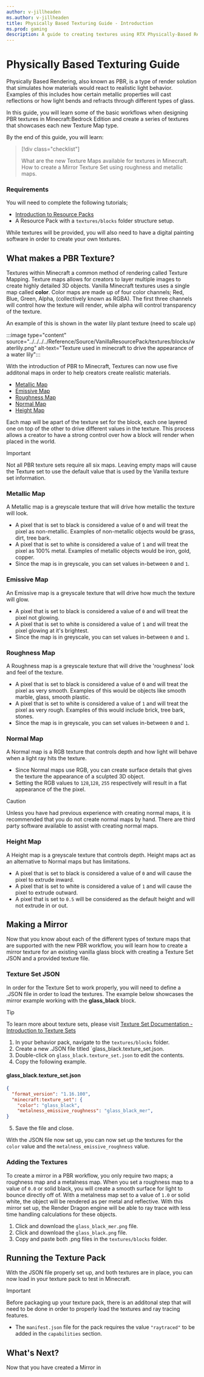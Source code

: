 ```yaml
---
author: v-jillheaden
ms.author: v-jillheaden
title: Physically Based Texturing Guide - Introduction
ms.prod: gaming
description: A guide to creating textures using RTX Physically-Based Rendering
---
```


# Physically Based Texturing Guide

Physically Based Rendering, also known as PBR, is a type of render solution that simulates how materials would react to realistic light behavior. Examples of this includes how certain metallic properties will cast reflections or how light bends and refracts through different types of glass.

In this guide, you will learn some of the basic workflows when designing PBR textures in Minecraft:Bedrock Edition and create a series of textures that showcases each new Texture Map type.

By the end of this guide, you will learn:

> [!div class="checklist"]
>
> What are the new Texture Maps available for textures in Minecraft.
> How to create a Mirror Texture Set using roughness and metallic maps.

### Requirements

You will need to complete the following tutorials;

- [Introduction to Resource Packs](../../../ResourcePack.md)
- A Resource Pack with a `textures/blocks` folder structure setup.

While textures will be provided, you will also need to have a digital painting software in order to create your own textures.

## What makes a PBR Texture?

Textures within Minecraft a common method of rendering called Texture Mapping. Texture maps allows for creators to layer multiple images to create highly detailed 3D objects. Vanilla Minecraft textures uses a single map called **color**. Color maps are made up of four color channels; Red, Blue, Green, Alpha, (collectively known as RGBA). The first three channels will control how the texture will render, while alpha will control transparency of the texture.

An example of this is shown in the water lily plant texture (need to scale up)

:::image type="content" source="../../../../Reference/Source/VanillaResourcePack/textures/blocks/waterlily.png" alt-text="Texture used in minecraft to drive the appearance of a water lily":::

With the introduction of PBR to Minecraft, Textures can now use five additonal maps in order to help creators create realistic materials.

- [Metallic Map](#metallic-map)
- [Emissive Map](#emissive-map)
- [Roughness Map](#roughness-map)
- [Normal Map](#normal-map)
- [Height Map](#height-map)

Each map will be apart of the texture set for the block, each one layered one on top of the other to drive different values in the texture. This process allows a creator to have a strong control over how a block will render when placed in the world.

> [!IMPORTANT]
> Not all PBR texture sets require all six maps. Leaving empty maps will cause the Texture set to use the default value that is used by the Vanilla texture set information.

### Metallic Map

A Metallic map is a greyscale texture that will drive how metallic the texture will look.

- A pixel that is set to black is considered a value of `0` and will treat the pixel as non-metallic. Examples of non-metallic objects would be grass, dirt, tree bark.
- A pixel that is set to white is considered a value of `1` and will treat the pixel as 100% metal. Examples of metallic objects would be iron, gold, copper.
- Since the map is in greyscale, you can set values in-between `0` and `1`.

### Emissive Map

An Emissive map is a greyscale texture that will drive how much the texture will glow.

- A pixel that is set to black is considered a value of `0` and will treat the pixel not glowing.
- A pixel that is set to white is considered a value of `1` and will treat the pixel glowing at it's brightest.
- Since the map is in greyscale, you can set values in-between `0` and `1`.

### Roughness Map

A Roughness map is a greyscale texture that will drive the 'roughness' look and feel of the texture.

- A pixel that is set to black is considered a value of `0` and will treat the pixel as very smooth. Examples of this would be objects like smooth marble, glass, smooth plastic.
- A pixel that is set to white is considered a value of `1` and will treat the pixel as very rough. Examples of this would include brick, tree bark, stones.
- Since the map is in greyscale, you can set values in-between `0` and `1`.

### Normal Map

A Normal map is a RGB texture that controls depth and how light will behave when a light ray hits the texture.

- Since Normal maps use RGB, you can create surface details that gives the texture the appearance of a sculpted 3D object.
- Setting the RGB values to `128`,`128`, `255` respectively will result in a flat appearance of the the pixel.

> [!CAUTION]
> Unless you have had previous experience with creating normal maps, it is recommended that you do not create normal maps by hand. There are third party software available to assist with creating normal maps.

### Height Map

A Height map is a greyscale texture that controls depth. Height maps act as an alternative to Normal maps but has limitations.

- A pixel that is set to black is considered a value of `0` and will cause the pixel to extrude inward.
- A pixel that is set to white is considered a value of `1` and will cause the pixel to extrude outward.
- A pixel that is set to `0.5` will be considered as the default height and will not extrude in or out.

## Making a Mirror

Now that you know about each of the different types of texture maps that are supported with the new PBR workflow, you will learn how to create a mirror texture for an existing vanilla glass block with creating a Texture Set JSON and a provided texture file.

### Texture Set JSON

In order for the Texture Set to work properly, you will need to define a .JSON file in order to load the textures. The example below showcases the mirror example working with the **glass_black** block.

> [!TIP]
> To learn more about texture sets, please visit [Texture Set Documentation - Introduction to Texture Sets](../../../../Reference/Content/TextureSetsReference/TextureSetsConcepts/TextureSetsIntroduction.md)

1. In your behavior pack, navigate to the `textures/blocks` folder.
1. Create a new .JSON file titled `glass_black.texture_set.json.
1. Double-click on `glass_black.texture_set.json` to edit the contents.
1. Copy the following example.

#### glass_black.texture_set.json

```JSON
{
  "format_version": "1.16.100",
  "minecraft:texture_set": {
    "color": "glass_black",
    "metalness_emissive_roughness": "glass_black_mer",
}
```

5. Save the file and close.

With the JSON file now set up, you can now set up the textures for the `color` value and the `metalness_emissive_roughness` value.

### Adding the Textures

To create a mirror in a PBR workflow, you only require two maps; a roughness map and a metalness map. When you set a roughness map to a value of `0.0` or solid black, you will create a smooth surface for light to bounce directly off of. With a metalness map set to a value of `1.0` or solid white, the object will be rendered as per metal and reflective. With this mirror set up, the Render Dragon engine will be able to ray trace with less time handling calculations for these objects.

<insert file>

1. Click and download the `glass_black_mer.png` file.
1. Click and download the `glass_black.png` file.
1. Copy and paste both .png files in the `textures/blocks` folder.

## Running the Texture Pack

With the JSON file properly set up, and both textures are in place, you can now load in your texture pack to test in Minecraft.

> [!IMPORTANT]
> Before packaging up your texture pack, there is an additonal step that will need to be done in order to properly load the textures and ray tracing features.
>
> - The `manifest.json` file for the pack requires the value `"raytraced"` to be added in the `capabilities` section.


## What's Next?

Now that you have created a Mirror in